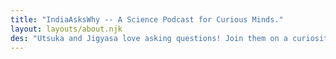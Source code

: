 ```yaml
---
title: "IndiaAsksWhy -- A Science Podcast for Curious Minds."
layout: layouts/about.njk
des: "Utsuka and Jigyasa love asking questions! Join them on a curiosity-driven journey to explore the world!"
---
```

